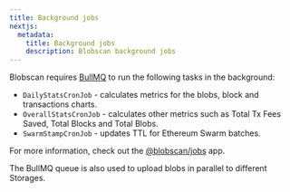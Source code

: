 ```yaml
---
title: Background jobs
nextjs:
  metadata:
    title: Background jobs
    description: Blobscan background jobs
---
```


Blobscan requires [BullMQ](https://bullmq.io/) to run the following tasks in the background:

- `DailyStatsCronJob` - calculates metrics for the blobs, block and transactions charts.
- `OverallStatsCronJob` - calculates other metrics such as Total Tx Fees Saved, Total Blocks and Total Blobs.
- `SwarmStampCronJob` - updates TTL for Ethereum Swarm batches.

For more information, check out the [@blobscan/jobs](https://github.com/Blobscan/blobscan/tree/main/apps/jobs) app.

The BullMQ queue is also used to upload blobs in parallel to different Storages.
